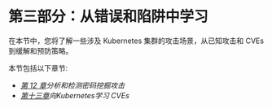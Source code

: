 # 第三部分：从错误和陷阱中学习

在本节中，您将了解一些涉及 Kubernetes 集群的攻击场景，从已知攻击和 CVEs 到缓解和预防策略。

本节包括以下章节:

*   [*第 12 章*](12.html#_idTextAnchor369)*分析和检测密码挖掘攻击*
*   [*第十三章*](13.html#_idTextAnchor409)*向Kubernetes学习 CVEs*